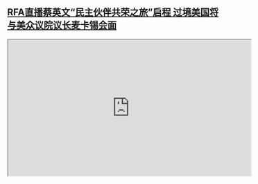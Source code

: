 <!--1680058800000-->
[RFA直播蔡英文“民主伙伴共荣之旅”启程 过境美国将与美众议院议长麦卡锡会面](https://www.rfa.org/mandarin/yataibaodao/yz-03282023094539.html)
------

<p><iframe allowfullscreen="allowfullscreen" height="315" src="https://www.youtube.com/embed/KoNrJPoVj6A" title="YouTube video player" width="560"></iframe></p>
